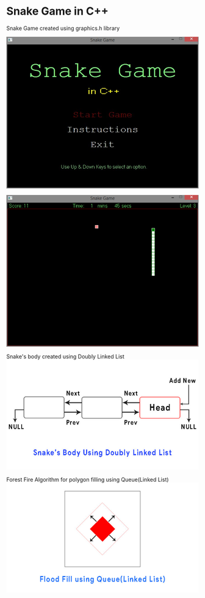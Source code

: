 # Snake Game in C++
Snake Game created using graphics.h library

![](images/menu.jpg)

![](images/in_game.png)

Snake's body created using Doubly Linked List
![](images/snake_body.JPG)

Forest Fire Algorithm for polygon filling using Queue(Linked List)
![](images/flood_fill_working.jpg)
